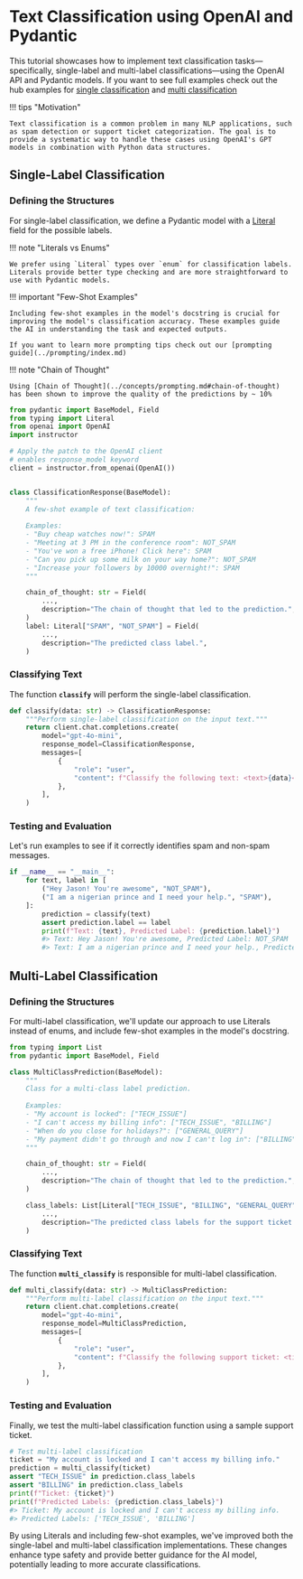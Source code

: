 # Text Classification using OpenAI and Pydantic

This tutorial showcases how to implement text classification tasks—specifically, single-label and multi-label classifications—using the OpenAI API and Pydantic models. If you want to see full examples check out the hub examples for [single classification](../hub/single_classification.md) and [multi classification](../hub/multiple_classification.md)

!!! tips "Motivation"

    Text classification is a common problem in many NLP applications, such as spam detection or support ticket categorization. The goal is to provide a systematic way to handle these cases using OpenAI's GPT models in combination with Python data structures.

## Single-Label Classification

### Defining the Structures

For single-label classification, we define a Pydantic model with a [Literal](../concepts/prompting.md#literals) field for the possible labels.

!!! note "Literals vs Enums"

    We prefer using `Literal` types over `enum` for classification labels. Literals provide better type checking and are more straightforward to use with Pydantic models.

!!! important "Few-Shot Examples"

    Including few-shot examples in the model's docstring is crucial for improving the model's classification accuracy. These examples guide the AI in understanding the task and expected outputs.

    If you want to learn more prompting tips check out our [prompting guide](../prompting/index.md)

!!! note "Chain of Thought"

    Using [Chain of Thought](../concepts/prompting.md#chain-of-thought) has been shown to improve the quality of the predictions by ~ 10%

```python
from pydantic import BaseModel, Field
from typing import Literal
from openai import OpenAI
import instructor

# Apply the patch to the OpenAI client
# enables response_model keyword
client = instructor.from_openai(OpenAI())


class ClassificationResponse(BaseModel):
    """
    A few-shot example of text classification:
    
    Examples:
    - "Buy cheap watches now!": SPAM
    - "Meeting at 3 PM in the conference room": NOT_SPAM
    - "You've won a free iPhone! Click here": SPAM
    - "Can you pick up some milk on your way home?": NOT_SPAM
    - "Increase your followers by 10000 overnight!": SPAM
    """

    chain_of_thought: str = Field(
        ...,
        description="The chain of thought that led to the prediction.",
    )
    label: Literal["SPAM", "NOT_SPAM"] = Field(
        ...,
        description="The predicted class label.",
    )
```

### Classifying Text

The function **`classify`** will perform the single-label classification.

```python
def classify(data: str) -> ClassificationResponse:
    """Perform single-label classification on the input text."""
    return client.chat.completions.create(
        model="gpt-4o-mini",
        response_model=ClassificationResponse,
        messages=[
            {
                "role": "user",
                "content": f"Classify the following text: <text>{data}</text>",
            },
        ],
    )
```

### Testing and Evaluation

Let's run examples to see if it correctly identifies spam and non-spam messages.

```python
if __name__ == "__main__":
    for text, label in [
        ("Hey Jason! You're awesome", "NOT_SPAM"),
        ("I am a nigerian prince and I need your help.", "SPAM"),
    ]:
        prediction = classify(text)
        assert prediction.label == label
        print(f"Text: {text}, Predicted Label: {prediction.label}")
        #> Text: Hey Jason! You're awesome, Predicted Label: NOT_SPAM
        #> Text: I am a nigerian prince and I need your help., Predicted Label: SPAM
```

## Multi-Label Classification

### Defining the Structures

For multi-label classification, we'll update our approach to use Literals instead of enums, and include few-shot examples in the model's docstring.

```python
from typing import List
from pydantic import BaseModel, Field

class MultiClassPrediction(BaseModel):
    """
    Class for a multi-class label prediction.
    
    Examples:
    - "My account is locked": ["TECH_ISSUE"]
    - "I can't access my billing info": ["TECH_ISSUE", "BILLING"]
    - "When do you close for holidays?": ["GENERAL_QUERY"]
    - "My payment didn't go through and now I can't log in": ["BILLING", "TECH_ISSUE"]
    """

    chain_of_thought: str = Field(
        ...,
        description="The chain of thought that led to the prediction.",
    )

    class_labels: List[Literal["TECH_ISSUE", "BILLING", "GENERAL_QUERY"]] = Field(
        ...,
        description="The predicted class labels for the support ticket.",
    )
```

### Classifying Text

The function **`multi_classify`** is responsible for multi-label classification.

```python
def multi_classify(data: str) -> MultiClassPrediction:
    """Perform multi-label classification on the input text."""
    return client.chat.completions.create(
        model="gpt-4o-mini",
        response_model=MultiClassPrediction,
        messages=[
            {
                "role": "user",
                "content": f"Classify the following support ticket: <ticket>{data}</ticket>",
            },
        ],
    )
```

### Testing and Evaluation

Finally, we test the multi-label classification function using a sample support ticket.

```python
# Test multi-label classification
ticket = "My account is locked and I can't access my billing info."
prediction = multi_classify(ticket)
assert "TECH_ISSUE" in prediction.class_labels
assert "BILLING" in prediction.class_labels
print(f"Ticket: {ticket}")
print(f"Predicted Labels: {prediction.class_labels}")
#> Ticket: My account is locked and I can't access my billing info.
#> Predicted Labels: ['TECH_ISSUE', 'BILLING']
```

By using Literals and including few-shot examples, we've improved both the single-label and multi-label classification implementations. These changes enhance type safety and provide better guidance for the AI model, potentially leading to more accurate classifications.